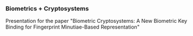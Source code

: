 ### Biometrics + Cryptosystems

Presentation for the paper "Biometric Cryptosystems: A New Biometric Key Binding for Fingerprint Minutiae-Based Representation"

